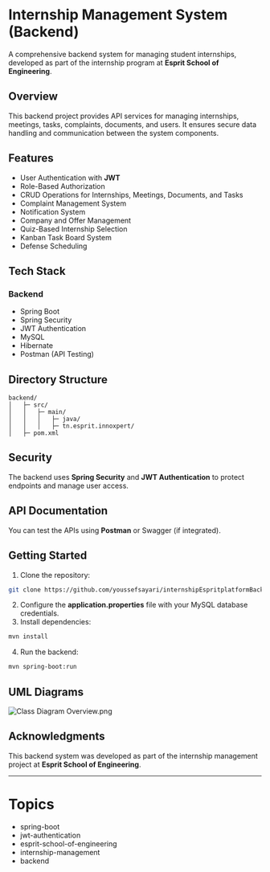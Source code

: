 # Internship Management System (Backend)

A comprehensive backend system for managing student internships, developed as part of the internship program at **Esprit School of Engineering**.

## Overview

This backend project provides API services for managing internships, meetings, tasks, complaints, documents, and users. It ensures secure data handling and communication between the system components.

## Features

- User Authentication with **JWT**
- Role-Based Authorization
- CRUD Operations for Internships, Meetings, Documents, and Tasks
- Complaint Management System
- Notification System
- Company and Offer Management
- Quiz-Based Internship Selection
- Kanban Task Board System
- Defense Scheduling

## Tech Stack

### Backend

- Spring Boot
- Spring Security
- JWT Authentication
- MySQL
- Hibernate
- Postman (API Testing)

## Directory Structure

```
backend/
│   ├─ src/
│   │   ├─ main/
│   │   │   ├─ java/
│   │   │   ├─ tn.esprit.innoxpert/
│   ├─ pom.xml
```

## Security

The backend uses **Spring Security** and **JWT Authentication** to protect endpoints and manage user access.

## API Documentation

You can test the APIs using **Postman** or Swagger (if integrated).

## Getting Started

1. Clone the repository:

```bash
git clone https://github.com/youssefsayari/internshipEspritplatformBack.git
```

2. Configure the **application.properties** file with your MySQL database credentials.
3. Install dependencies:

```bash
mvn install
```

4. Run the backend:

```bash
mvn spring-boot:run
```

## UML Diagrams

![Class Diagram Overview.png](..%2FSprint%200%2FClass%20Diagram%20Overview.png)

## Acknowledgments

This backend system was developed as part of the internship management project at **Esprit School of Engineering**.

---

# Topics

- spring-boot
- jwt-authentication
- esprit-school-of-engineering
- internship-management
- backend

